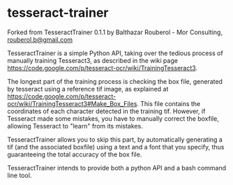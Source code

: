 tesseract-trainer
================
Forked from TesseractTrainer 0.1.1 by Balthazar Rouberol - Mor Consulting, rouberol.b@gmail.com

TesseractTrainer is a simple Python API, taking over the tedious process of manually training Tesseract3,
as described in the wiki page https://code.google.com/p/tesseract-ocr/wiki/TrainingTesseract3.

The longest part of the training process is checking the box file, generated by tesseract using a reference tif image,
as explained at https://code.google.com/p/tesseract-ocr/wiki/TrainingTesseract3#Make_Box_Files.
This file contains the coordinates of each character detected in the training tif. However, if Tesseract made some mistakes,
you have to manually correct the boxfile, allowing Tesseract to "learn" from its mistakes.

TesseractTrainer allows you to skip this part, by automatically generating a tif (and the associated boxfile) using a text
and a font that you specify, thus guaranteeing the total accuracy of the box file.

TesseractTrainer intends to provide both a python API and a bash command line tool.
